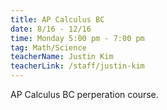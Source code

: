 ```yaml
---
title: AP Calculus BC
date: 8/16 - 12/16
time: Monday 5:00 pm - 7:00 pm
tag: Math/Science
teacherName: Justin Kim
teacherLink: /staff/justin-kim
---
```

AP Calculus BC perperation course.